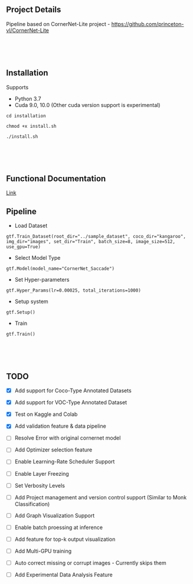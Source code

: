 ## Project Details
Pipeline based on CornerNet-Lite project - https://github.com/princeton-vl/CornerNet-Lite

<br />
<br />
<br />

## Installation

Supports 
- Python 3.7
- Cuda 9.0, 10.0 (Other cuda version support is experimental)
    
`cd installation`

`chmod +x install.sh`

`./install.sh`


<br />
<br />
<br />

## Functional Documentation
[Link](https://abhi-kumar.github.io/6_cornernet_lite_docs/)



## Pipeline

- Load Dataset

`gtf.Train_Dataset(root_dir="../sample_dataset", coco_dir="kangaroo", img_dir="images", set_dir="Train", batch_size=8, image_size=512, use_gpu=True)`

 - Select Model Type
 
 `gtf.Model(model_name="CornerNet_Saccade")`
 
 - Set Hyper-parameters
 
 `gtf.Hyper_Params(lr=0.00025, total_iterations=1000)`
 
 - Setup system
 
 `gtf.Setup()`
 
 - Train
 
 `gtf.Train()`
 
 
 <br />
<br />
<br />

## TODO

- [x] Add support for Coco-Type Annotated Datasets
- [x] Add support for VOC-Type Annotated Dataset
- [x] Test on Kaggle and Colab 
- [x] Add validation feature & data pipeline
- [ ] Resolve Error with original cornernet model
- [ ] Add Optimizer selection feature
- [ ] Enable Learning-Rate Scheduler Support
- [ ] Enable Layer Freezing
- [ ] Set Verbosity Levels
- [ ] Add Project management and version control support (Similar to Monk Classification)
- [ ] Add Graph Visualization Support
- [ ] Enable batch proessing at inference
- [ ] Add feature for top-k output visualization
- [ ] Add Multi-GPU training
- [ ] Auto correct missing or corrupt images - Currently skips them
- [ ] Add Experimental Data Analysis Feature

 
 
 


